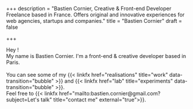 +++
description = "Bastien Cornier, Creative & Front-end Developer Freelance based in France. Offers original and innovative experiences for web agencies, startups and companies."
title = "Bastien Cornier"
draft = false

+++

<p><span class="intro__pre smFadeInTop">Hey !</span><br />
  <span class="smFadeInTop">My name is Bastien Cornier. I'm a front-end &amp; creative developer based in Paris.<span class="hidden-md-down"><br /></span></span> <br />  <span class="smFadeInTop">You can see some of my {{< linkfx href="realisations" title="work" data-transition="bubble" >}} and {{< linkfx href="lab" title="experiments" data-transition="bubble" >}}.</span> <br />  <span class="smFadeInTop">Feel free to {{< linkfx href="mailto:bastien.cornier@gmail.com?subject=Let's talk" title="contact me" external="true">}}.</span></p>